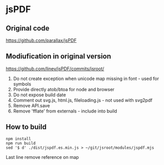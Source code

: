 # jsPDF

## Original code

https://github.com/parallax/jsPDF

## Modiufication in original version

https://github.com/linev/jsPDF/commits/jsroot/

1. Do not create exception when unicode map missing in font - used for symbols
2. Provide directly atob/btoa for node and browser
3. Do not expose build date
4. Comment out svg.js, html.js, fileloading.js - not used with svg2pdf
5. Remove API.save
6. Remove 'fflate' from externals - include into build

## How to build

    npm install
    npm run build
    sed '$ d' ./dist/jspdf.es.min.js > ~/git/jsroot/modules/jspdf.mjs

Last line remove reference on map

